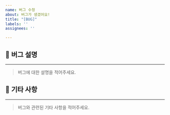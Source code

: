 ```yaml
---
name: 버그 수정
about: 버그가 생겼어요!
title: "[BUG]"
labels: ''
assignees: ''

---
```


## 🐞 버그 설명
---
> 버그에 대한 설명을 적어주세요.

## 🎸 기타 사항
---
> 버그와 관련된 기타 사항을 적어주세요.
